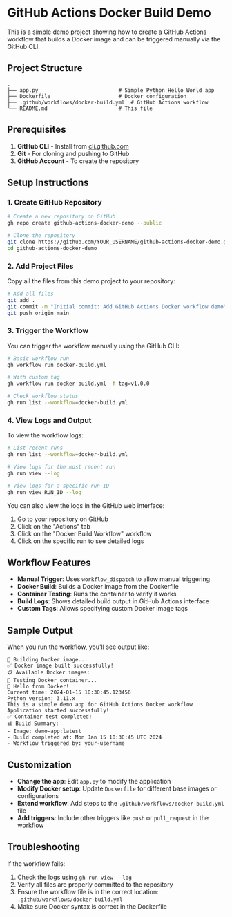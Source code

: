 # GitHub Actions Docker Build Demo

This is a simple demo project showing how to create a GitHub Actions workflow that builds a Docker image and can be triggered manually via the GitHub CLI.

## Project Structure

```
.
├── app.py                          # Simple Python Hello World app
├── Dockerfile                      # Docker configuration
├── .github/workflows/docker-build.yml  # GitHub Actions workflow
└── README.md                       # This file
```

## Prerequisites

1. **GitHub CLI** - Install from [cli.github.com](https://cli.github.com/)
2. **Git** - For cloning and pushing to GitHub
3. **GitHub Account** - To create the repository

## Setup Instructions

### 1. Create GitHub Repository

```bash
# Create a new repository on GitHub
gh repo create github-actions-docker-demo --public

# Clone the repository
git clone https://github.com/YOUR_USERNAME/github-actions-docker-demo.git
cd github-actions-docker-demo
```

### 2. Add Project Files

Copy all the files from this demo project to your repository:

```bash
# Add all files
git add .
git commit -m "Initial commit: Add GitHub Actions Docker workflow demo"
git push origin main
```

### 3. Trigger the Workflow

You can trigger the workflow manually using the GitHub CLI:

```bash
# Basic workflow run
gh workflow run docker-build.yml

# With custom tag
gh workflow run docker-build.yml -f tag=v1.0.0

# Check workflow status
gh run list --workflow=docker-build.yml
```

### 4. View Logs and Output

To view the workflow logs:

```bash
# List recent runs
gh run list --workflow=docker-build.yml

# View logs for the most recent run
gh run view --log

# View logs for a specific run ID
gh run view RUN_ID --log
```

You can also view the logs in the GitHub web interface:
1. Go to your repository on GitHub
2. Click on the "Actions" tab
3. Click on the "Docker Build Workflow" workflow
4. Click on the specific run to see detailed logs

## Workflow Features

- **Manual Trigger**: Uses `workflow_dispatch` to allow manual triggering
- **Docker Build**: Builds a Docker image from the Dockerfile
- **Container Testing**: Runs the container to verify it works
- **Build Logs**: Shows detailed build output in GitHub Actions interface
- **Custom Tags**: Allows specifying custom Docker image tags

## Sample Output

When you run the workflow, you'll see output like:

```
🐳 Building Docker image...
✅ Docker image built successfully!
📋 Available Docker images:
🧪 Testing Docker container...
🐳 Hello from Docker!
Current time: 2024-01-15 10:30:45.123456
Python version: 3.11.x
This is a simple demo app for GitHub Actions Docker workflow
Application started successfully!
✅ Container test completed!
📊 Build Summary:
- Image: demo-app:latest
- Build completed at: Mon Jan 15 10:30:45 UTC 2024
- Workflow triggered by: your-username
```

## Customization

- **Change the app**: Edit `app.py` to modify the application
- **Modify Docker setup**: Update `Dockerfile` for different base images or configurations
- **Extend workflow**: Add steps to the `.github/workflows/docker-build.yml` file
- **Add triggers**: Include other triggers like `push` or `pull_request` in the workflow

## Troubleshooting

If the workflow fails:

1. Check the logs using `gh run view --log`
2. Verify all files are properly committed to the repository
3. Ensure the workflow file is in the correct location: `.github/workflows/docker-build.yml`
4. Make sure Docker syntax is correct in the Dockerfile 